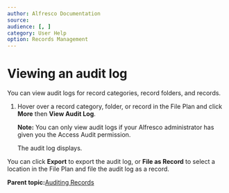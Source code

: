 ```yaml
---
author: Alfresco Documentation
source: 
audience: [, ]
category: User Help
option: Records Management
---
```


# Viewing an audit log

You can view audit logs for record categories, record folders, and records.

1.  Hover over a record category, folder, or record in the File Plan and click **More** then **View Audit Log**.

    **Note:** You can only view audit logs if your Alfresco administrator has given you the Access Audit permission.

    The audit log displays.


You can click **Export** to export the audit log, or **File as Record** to select a location in the File Plan and file the audit log as a record.

**Parent topic:**[Auditing Records](../concepts/rm-auditing.md)

